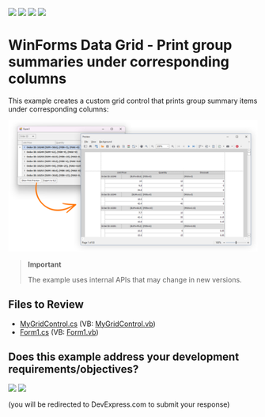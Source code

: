 <!-- default badges list -->
![](https://img.shields.io/endpoint?url=https://codecentral.devexpress.com/api/v1/VersionRange/128630777/23.1.1%2B)
[![](https://img.shields.io/badge/Open_in_DevExpress_Support_Center-FF7200?style=flat-square&logo=DevExpress&logoColor=white)](https://supportcenter.devexpress.com/ticket/details/E2084)
[![](https://img.shields.io/badge/📖_How_to_use_DevExpress_Examples-e9f6fc?style=flat-square)](https://docs.devexpress.com/GeneralInformation/403183)
[![](https://img.shields.io/badge/💬_Leave_Feedback-feecdd?style=flat-square)](#does-this-example-address-your-development-requirementsobjectives)
<!-- default badges end -->

# WinForms Data Grid - Print group summaries under corresponding columns

This example creates a custom grid control that prints group summary items under corresponding columns: 

![WinForms Data Grid - Print group summaries under corresponding columns](https://raw.githubusercontent.com/DevExpress-Examples/winforms-grid-print-group-summary-under-columns/23.1.1%2B/media/winforms-grid-print-preview.png)


> **Important**
>
> The example uses internal APIs that may change in new versions.


## Files to Review

* [MyGridControl.cs](./CS/Q250602/MyGridControl.cs) (VB: [MyGridControl.vb](./VB/Q250602/MyGridControl.vb))
* [Form1.cs](./CS/Q250602/Form1.cs) (VB: [Form1.vb](./VB/Q250602/Form1.vb))
<!-- feedback -->
## Does this example address your development requirements/objectives?

[<img src="https://www.devexpress.com/support/examples/i/yes-button.svg"/>](https://www.devexpress.com/support/examples/survey.xml?utm_source=github&utm_campaign=winforms-grid-print-group-summary-under-columns&~~~was_helpful=yes) [<img src="https://www.devexpress.com/support/examples/i/no-button.svg"/>](https://www.devexpress.com/support/examples/survey.xml?utm_source=github&utm_campaign=winforms-grid-print-group-summary-under-columns&~~~was_helpful=no)

(you will be redirected to DevExpress.com to submit your response)
<!-- feedback end -->
